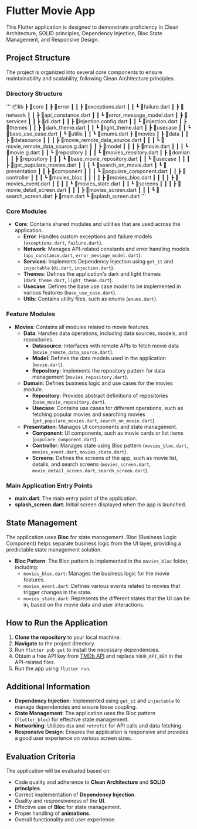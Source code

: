 # Flutter Movie App

This Flutter application is designed to demonstrate proficiency in Clean Architecture, SOLID principles, Dependency Injection, Bloc State Management, and Responsive Design.

## Project Structure

The project is organized into several core components to ensure maintainability and scalability, following Clean Architecture principles.

### Directory Structure
'''
📦lib
 ┣ 📂core
 ┃ ┣ 📂error
 ┃ ┃ ┣ 📜exceptions.dart
 ┃ ┃ ┗ 📜failure.dart
 ┃ ┣ 📂network
 ┃ ┃ ┣ 📜api_constance.dart
 ┃ ┃ ┗ 📜error_message_model.dart
 ┃ ┣ 📂services
 ┃ ┃ ┣ 📜di.dart
 ┃ ┃ ┣ 📜injection.config.dart
 ┃ ┃ ┗ 📜injection.dart
 ┃ ┣ 📂themes
 ┃ ┃ ┣ 📜dark_theme.dart
 ┃ ┃ ┗ 📜light_theme.dart
 ┃ ┣ 📂usecase
 ┃ ┃ ┗ 📜base_use_case.dart
 ┃ ┗ 📂utilis
 ┃ ┃ ┗ 📜enums.dart
 ┣ 📂movies
 ┃ ┣ 📂data
 ┃ ┃ ┣ 📂datasource
 ┃ ┃ ┃ ┣ 📜movie_remote_data_source.dart
 ┃ ┃ ┃ ┗ 📜movie_remote_data_source.g.dart
 ┃ ┃ ┣ 📂model
 ┃ ┃ ┃ ┣ 📜movie.dart
 ┃ ┃ ┃ ┗ 📜movie.g.dart
 ┃ ┃ ┗ 📂repository
 ┃ ┃ ┃ ┗ 📜movies_reository.dart
 ┃ ┣ 📂domian
 ┃ ┃ ┣ 📂repository
 ┃ ┃ ┃ ┗ 📜base_movie_repository.dart
 ┃ ┃ ┗ 📂usecase
 ┃ ┃ ┃ ┣ 📜get_pupulare_movies.dart
 ┃ ┃ ┃ ┗ 📜search_on_movie.dart
 ┃ ┗ 📂presentation
 ┃ ┃ ┣ 📂component
 ┃ ┃ ┃ ┗ 📜populare_component.dart
 ┃ ┃ ┣ 📂controller
 ┃ ┃ ┃ ┗ 📂movies_bloc
 ┃ ┃ ┃ ┃ ┣ 📜movies_bloc.dart
 ┃ ┃ ┃ ┃ ┣ 📜movies_event.dart
 ┃ ┃ ┃ ┃ ┗ 📜movies_state.dart
 ┃ ┃ ┗ 📂screens
 ┃ ┃ ┃ ┣ 📜movie_detail_screen.dart
 ┃ ┃ ┃ ┣ 📜movies_screen.dart
 ┃ ┃ ┃ ┗ 📜search_screen.dart
 ┣ 📜main.dart
 ┗ 📜splash_screen.dart
'''

### Core Modules

- **Core**: Contains shared modules and utilities that are used across the application.
  - **Error**: Handles custom exceptions and failure models (`exceptions.dart`, `failure.dart`).
  - **Network**: Manages API-related constants and error handling models (`api_constance.dart`, `error_message_model.dart`).
  - **Services**: Implements Dependency Injection using `get_it` and `injectable` (`di.dart`, `injection.dart`).
  - **Themes**: Defines the application's dark and light themes (`dark_theme.dart`, `light_theme.dart`).
  - **Usecase**: Defines the base use case model to be implemented in various features (`base_use_case.dart`).
  - **Utils**: Contains utility files, such as enums (`enums.dart`).

### Feature Modules

- **Movies**: Contains all modules related to movie features.
  - **Data**: Handles data operations, including data sources, models, and repositories.
    - **Datasource**: Interfaces with remote APIs to fetch movie data (`movie_remote_data_source.dart`).
    - **Model**: Defines the data models used in the application (`movie.dart`).
    - **Repository**: Implements the repository pattern for data management (`movies_repository.dart`).
  - **Domain**: Defines business logic and use cases for the movies module.
    - **Repository**: Provides abstract definitions of repositories (`base_movie_repository.dart`).
    - **Usecase**: Contains use cases for different operations, such as fetching popular movies and searching movies (`get_populare_movies.dart`, `search_on_movie.dart`).
  - **Presentation**: Manages UI components and state management.
    - **Component**: UI components, such as movie cards or list items (`populare_component.dart`).
    - **Controller**: Manages state using Bloc pattern (`movies_bloc.dart`, `movies_event.dart`, `movies_state.dart`).
    - **Screens**: Defines the screens of the app, such as movie list, details, and search screens (`movies_screen.dart`, `movie_detail_screen.dart`, `search_screen.dart`).

### Main Application Entry Points

- **main.dart**: The main entry point of the application.
- **splash_screen.dart**: Initial screen displayed when the app is launched.

## State Management

The application uses **Bloc** for state management. Bloc (Business Logic Component) helps separate business logic from the UI layer, providing a predictable state management solution.

- **Bloc Pattern**: The Bloc pattern is implemented in the `movies_bloc` folder, including:
  - `movies_bloc.dart`: Manages the business logic for the movie features.
  - `movies_event.dart`: Defines various events related to movies that trigger changes in the state.
  - `movies_state.dart`: Represents the different states that the UI can be in, based on the movie data and user interactions.

## How to Run the Application

1. **Clone the repository** to your local machine.
2. **Navigate** to the project directory.
3. Run `flutter pub get` to install the necessary dependencies.
4. Obtain a free API key from [TMDb API](https://developer.themoviedb.org/docs/getting-started) and replace `YOUR_API_KEY` in the API-related files.
5. Run the app using `flutter run`.

## Additional Information

- **Dependency Injection**: Implemented using `get_it` and `injectable` to manage dependencies and ensure loose coupling.
- **State Management**: The application uses the Bloc pattern (`flutter_bloc`) for effective state management.
- **Networking**: Utilizes `dio` and `retrofit` for API calls and data fetching.
- **Responsive Design**: Ensures the application is responsive and provides a good user experience on various screen sizes.

## Evaluation Criteria

The application will be evaluated based on:

- Code quality and adherence to **Clean Architecture** and **SOLID principles**.
- Correct implementation of **Dependency Injection**.
- Quality and responsiveness of the **UI**.
- Effective use of **Bloc** for state management.
- Proper handling of **animations**.
- Overall functionality and user experience.


